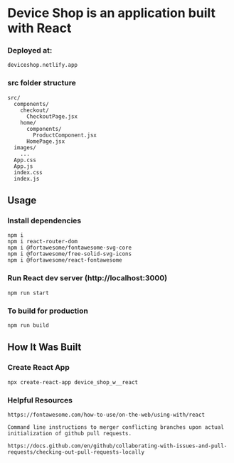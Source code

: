 # Device Shop is an application built with React 
### Deployed at:

```
deviceshop.netlify.app
```

### src folder structure

```
src/
  components/
    checkout/
      CheckoutPage.jsx
    home/
      components/
        ProductComponent.jsx
      HomePage.jsx
  images/
    ...  
  App.css
  App.js
  index.css
  index.js
```

## Usage

### Install dependencies

```
npm i
npm i react-router-dom
npm i @fortawesome/fontawesome-svg-core
npm i @fortawesome/free-solid-svg-icons
npm i @fortawesome/react-fontawesome
```

### Run React dev server (http://localhost:3000)

```
npm run start
```

### To build for production

```
npm run build
```

## How It Was Built

### Create React App

```
npx create-react-app device_shop_w__react
```
### Helpful Resources

```
https://fontawesome.com/how-to-use/on-the-web/using-with/react

Command line instructions to merger conflicting branches upon actual initialization of github pull requests.

https://docs.github.com/en/github/collaborating-with-issues-and-pull-requests/checking-out-pull-requests-locally
```
